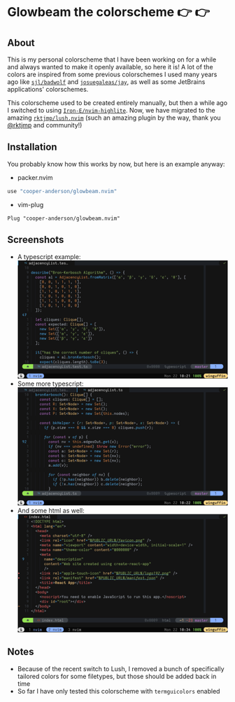 # Glowbeam the colorscheme 👉 👉

## About

This is my personal colorscheme that I have been working on for a while and
always wanted to make it openly available, so here it is! A lot of the colors
are inspired from some previous colorschemes I used many years ago like
[`sjl/badwolf`](https://github.com/sjl/badwolf) and
[`josuegaleas/jay`](https://github.com/josuegaleas/jay), as well as some
JetBrains applications' colorschemes.

This colorscheme used to be created entirely manually, but then a while ago I
switched to using [`Iron-E/nvim-highlite`](https://github.com/Iron-E/nvim-highlite).
Now, we have migrated to the amazing [`rktjmp/lush.nvim`](https://github.com/rktjmp/lush.nvim)
(such an amazing plugin by the way, thank you [@rktjmp](https://github.com/rktjmp) and community!)

## Installation

You probably know how this works by now, but here is an example anyway:

- packer.nvim
```lua
use "cooper-anderson/glowbeam.nvim"
```

- vim-plug
```vim
Plug "cooper-anderson/glowbeam.nvim"
```

## Screenshots

- A typescript example:
![Image #1](./img/glowbeam1.png)
- Some more typescript:
![Image #2](./img/glowbeam2.png)
- And some html as well:
![Image #3](./img/glowbeam3.png)

## Notes

- Because of the recent switch to Lush, I removed a bunch of specifically
tailored colors for some filetypes, but those should be added back in time
- So far I have only tested this colorscheme with `termguicolors` enabled
